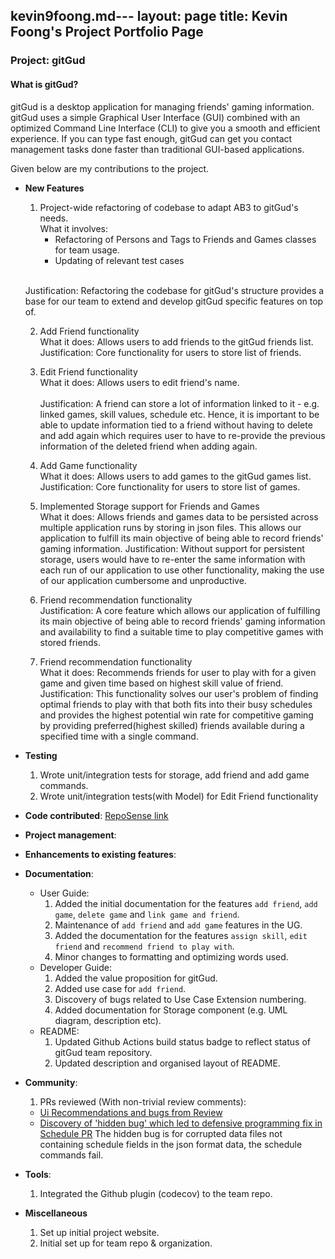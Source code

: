 kevin9foong.md---
layout: page
title: Kevin Foong's Project Portfolio Page
---

### Project: gitGud

#### What is gitGud?

gitGud is a desktop application for managing friends' gaming information. gitGud uses a simple Graphical User Interface
(GUI) combined with an optimized Command Line Interface (CLI) to give you a smooth and efficient experience. If you can
type fast enough, gitGud can get you contact management tasks done faster than traditional GUI-based applications.

Given below are my contributions to the project.

* **New Features**
  1. Project-wide refactoring of codebase to adapt AB3 to gitGud's needs. <br>
     What it involves:
       * Refactoring of Persons and Tags to Friends and Games classes for team usage.
       * Updating of relevant test cases
     <br>
    Justification: Refactoring the codebase for gitGud's structure provides a base for our team to extend
         and develop gitGud specific features on top of. 
     
  2. Add Friend functionality <br>
     What it does: Allows users to add friends to the gitGud friends list. 
     <br>
     Justification: Core functionality for users to store list of friends.  
     
  3. Edit Friend functionality <br>
     What it does: Allows users to edit friend's name.  
     <br>
     Justification: A friend can store a lot of information linked to it - e.g. linked games, skill values, schedule etc. 
     Hence, it is important to be able to update information tied to a friend without having to delete and add again which 
     requires user to have to re-provide the previous information of the deleted friend when adding again.
     
  4. Add Game functionality <br>
     What it does: Allows users to add games to the gitGud games list.<br>
     Justification: Core functionality for users to store list of games. 
     
  5. Implemented Storage support for Friends and Games <br>
     What it does: Allows friends and games data to be persisted across multiple application runs by storing in json files. This 
     allows our application to fulfill its main objective of being able to record friends' gaming information.
     Justification: Without support for persistent storage, users would have to re-enter the same information with each run of 
     our application to use other functionality, making the use of our application cumbersome and unproductive.
     
  6. Friend recommendation functionality<br>
     Justification: A core feature which allows our application of fulfilling its main objective of being able to record friends' 
     gaming information and availability to find a suitable time to play competitive games with stored friends.
     
  6. Friend recommendation functionality <br>
     What it does: Recommends friends for user to play with for a given game and given time based on highest skill value of friend.<br>
     Justification: This functionality solves our user's problem of finding optimal friends to play with that both fits into their busy schedules and 
     provides the highest potential win rate for competitive gaming by providing preferred(highest skilled) friends available during a specified time 
     with a single command.

* **Testing**
  1. Wrote unit/integration tests for storage, add friend and add game commands.
  2. Wrote unit/integration tests(with Model) for Edit Friend functionality

* **Code contributed**: 
  [RepoSense link](https://nus-cs2103-ay2122s1.github.io/tp-dashboard/?search=kevin9foong&sort=groupTitle&sortWithin=title&since=2021-09-17&timeframe=commit&mergegroup=&groupSelect=groupByRepos&breakdown=false)
  
* **Project management**:

* **Enhancements to existing features**:

* **Documentation**:
  * User Guide:
    1. Added the initial documentation for the features `add friend`, `add game`, `delete game` and 
       `link game and friend`.
    2. Maintenance of `add friend` and `add game` features in the UG.  
    3. Added the documentation for the features `assign skill`, `edit friend` and `recommend friend to play with`.
    4. Minor changes to formatting and optimizing words used. 
  * Developer Guide:
    1. Added the value proposition for gitGud.
    2. Added use case for `add friend`.
    3. Discovery of bugs related to Use Case Extension numbering.  
    3. Added documentation for Storage component (e.g. UML diagram, description etc). 
  * README:
    1. Updated Github Actions build status badge to reflect status of gitGud team repository.
    2. Updated description and organised layout of README.

* **Community**:
  1. PRs reviewed (With non-trivial review comments):
    * [Ui Recommendations and bugs from Review](https://github.com/AY2122S1-CS2103T-W13-4/tp/pull/107)
    * [Discovery of 'hidden bug' which led to defensive programming fix in Schedule PR](https://github.com/AY2122S1-CS2103T-W13-4/tp/pull/113)
      The hidden bug is for corrupted data files not containing schedule fields in the json format data, the 
      schedule commands fail.
  
* **Tools**:
  1. Integrated the Github plugin (codecov) to the team repo.

* **Miscellaneous**
  1. Set up initial project website.
  2. Initial set up for team repo & organization.
